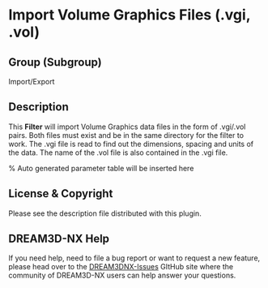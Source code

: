 # Import Volume Graphics Files (.vgi, .vol)

## Group (Subgroup)

Import/Export

## Description

This **Filter** will import Volume Graphics data files in the form of .vgi/.vol pairs. Both files must exist and be in the same directory for the filter to work. The .vgi file is read to find out the dimensions, spacing and units of the data. The name of the .vol file is also contained in the .vgi file.

% Auto generated parameter table will be inserted here

## License & Copyright

Please see the description file distributed with this plugin.

## DREAM3D-NX Help

If you need help, need to file a bug report or want to request a new feature, please head over to the [DREAM3DNX-Issues](https://github.com/BlueQuartzSoftware/DREAM3DNX-Issues) GItHub site where the community of DREAM3D-NX users can help answer your questions.
